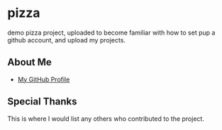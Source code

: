 # pizza

demo pizza project, uploaded to become familiar with how to set pup a github account, and upload my projects. 

## About Me

  * [My GitHub Profile](http://www.github.com/AJVDV/)
  
## Special Thanks

This is where I would list any others who contributed to the project.
